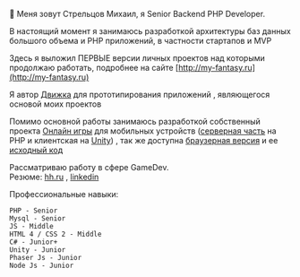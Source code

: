 👋 Меня зовут Стрельцов Михаил, я Senior Backend PHP Developer.    

В настоящий момент я занимаюсь разработкой архитектуры баз данных большого объема и PHP приложений, в частности стартапов и MVP    

Здесь я выложил ПЕРВЫЕ версии личных проектов над которыми продолжаю работать, подробнее на сайте [http://my-fantasy.ru](http://my-fantasy.ru)

Я автор [Движка](https://github.com/webrobot1/engine) для прототипирования приложений , являющегося основой моих проектов

Помимо основной работы занимаюсь разработкой собственный проекта [Онлайн игры](https://github.com/webrobot1?tab=repositories&q=%D0%9E%D0%BD%D0%BB%D0%B0%D0%B9%D0%BD&type=&language=&sort=) для мобильных устройств ([серверная часть](https://github.com/webrobot1/app-server) на PHP и клиентская на [Unity](https://bitbucket.org/_catalogs/unity/src/master)) , так же доступна [браузерная версия](http://my-fantasy.ru/articles/frontend/index/eyJpZCI6Mn0=) и ее [исходный код](https://bitbucket.org/_catalogs/unity/src)    

Рассматриваю работу в сфере GameDev.    
Резюме: [hh.ru](https://hh.ru/applicant/resumes/view?resume=04918507ff08eeaac20039ed1f446f704e4d49) , [linkedin](https://www.linkedin.com/in/webrobot)

Профессиональные навыки: 

    PHP - Senior
    Mysql - Senior 
    JS - Middle
    HTML 4 / CSS 2 - Middle
    C# - Junior+
    Unity - Junior
    Phaser Js - Junior
    Node Js - Junior
